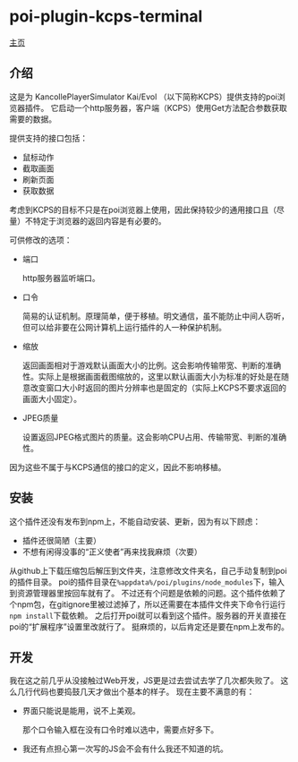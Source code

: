 # poi-plugin-kcps-terminal

[主页](http://kcps.info)

## 介绍

这是为 KancollePlayerSimulator Kai/Evol （以下简称KCPS）提供支持的poi浏览器插件。
它启动一个http服务器，客户端（KCPS）使用Get方法配合参数获取需要的数据。

提供支持的接口包括：

+ 鼠标动作
+ 截取画面
+ 刷新页面
+ 获取数据

考虑到KCPS的目标不只是在poi浏览器上使用，因此保持较少的通用接口且（尽量）不特定于浏览器的返回内容是有必要的。

可供修改的选项：

+ 端口
  
  http服务器监听端口。
+ 口令
  
  简易的认证机制。原理简单，便于移植。明文通信，虽不能防止中间人窃听，但可以给非要在公网计算机上运行插件的人一种保护机制。
+ 缩放
  
  返回画面相对于游戏默认画面大小的比例。这会影响传输带宽、判断的准确性。实际上是根据画面截图缩放的，这里以默认画面大小为标准的好处是在随意改变窗口大小时返回的图片分辨率也是固定的（实际上KCPS不要求返回的画面大小固定）。
+ JPEG质量
  
  设置返回JPEG格式图片的质量。这会影响CPU占用、传输带宽、判断的准确性。

因为这些不属于与KCPS通信的接口的定义，因此不影响移植。

## 安装

这个插件还没有发布到npm上，不能自动安装、更新，因为有以下顾虑：

+ 插件还很简陋（主要）
+ 不想有闲得没事的“正义使者”再来找我麻烦（次要）

从github上下载压缩包后解压到文件夹，注意修改文件夹名，自己手动复制到poi的插件目录。
poi的插件目录在`%appdata%/poi/plugins/node_modules`下，输入到资源管理器里按回车就有了。
不过还有个问题是依赖的问题。这个插件依赖了个npm包，在gitignore里被过滤掉了，所以还需要在本插件文件夹下命令行运行`npm install`下载依赖。
之后打开poi就可以看到这个插件。服务器的开关直接在poi的“扩展程序”设置里改就行了。
挺麻烦的，以后肯定还是要在npm上发布的。

## 开发

我在这之前几乎从没接触过Web开发，JS更是过去尝试去学了几次都失败了。
这么几行代码也要捣鼓几天才做出个基本的样子。
现在主要不满意的有：

+ 界面只能说是能用，说不上美观。
  
  那个口令输入框在没有口令时难以选中，需要点好多下。
+ 我还有点担心第一次写的JS会不会有什么我还不知道的坑。
